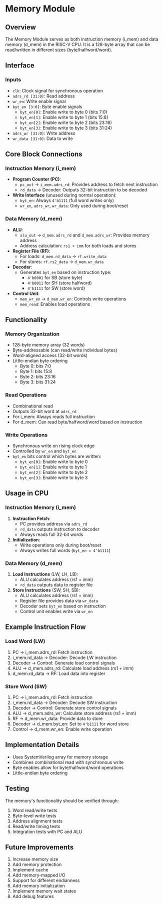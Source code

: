 # Memory Module

## Overview
The Memory Module serves as both instruction memory (i_mem) and data memory (d_mem) in the RISC-V CPU. It is a 128-byte array that can be read/written in different sizes (byte/halfword/word).

## Interface

### Inputs
- `clk`: Clock signal for synchronous operation
- `adrs_rd [31:0]`: Read address
- `wr_en`: Write enable signal
- `byt_en [3:0]`: Byte enable signals
  - `byt_en[0]`: Enable write to byte 0 (bits 7:0)
  - `byt_en[1]`: Enable write to byte 1 (bits 15:8)
  - `byt_en[2]`: Enable write to byte 2 (bits 23:16)
  - `byt_en[3]`: Enable write to byte 3 (bits 31:24)
- `adrs_wr [31:0]`: Write address
- `wr_data [31:0]`: Data to write

## Core Block Connections

### Instruction Memory (i_mem)
- **Program Counter (PC)**:
  - `pc_out` → `i_mem.adrs_rd`: Provides address to fetch next instruction
  - `rd_data` → Decoder: Outputs 32-bit instruction to be decoded
- **Write Interface** (unused during normal operation):
  - `byt_en`: Always `4'b1111` (full word writes only)
  - `wr_en`, `adrs_wr`, `wr_data`: Only used during boot/reset

### Data Memory (d_mem)
- **ALU**:
  - `alu_out` → `d_mem.adrs_rd` and `d_mem.adrs_wr`: Provides memory address
  - Address calculation: `rs1 + imm` for both loads and stores
- **Register File (RF)**:
  - For loads: `d_mem.rd_data` → `rf.write_data`
  - For stores: `rf.rs2_data` → `d_mem.wr_data`
- **Decoder**:
  - Generates `byt_en` based on instruction type:
    - `4'b0001` for SB (store byte)
    - `4'b0011` for SH (store halfword)
    - `4'b1111` for SW (store word)
- **Control Unit**:
  - `mem_wr_en` → `d_mem.wr_en`: Controls write operations
  - `mem_read`: Enables load operations

## Functionality

### Memory Organization
- 128-byte memory array (32 words)
- Byte-addressable (can read/write individual bytes)
- Word-aligned access (32-bit words)
- Little-endian byte ordering
  - Byte 0: bits 7:0
  - Byte 1: bits 15:8
  - Byte 2: bits 23:16
  - Byte 3: bits 31:24

### Read Operations
- Combinational read
- Outputs 32-bit word at `adrs_rd`
- For i_mem: Always reads full instruction
- For d_mem: Can read byte/halfword/word based on instruction

### Write Operations
- Synchronous write on rising clock edge
- Controlled by `wr_en` and `byt_en`
- `byt_en` bits control which bytes are written:
  - `byt_en[0]`: Enable write to byte 0
  - `byt_en[1]`: Enable write to byte 1
  - `byt_en[2]`: Enable write to byte 2
  - `byt_en[3]`: Enable write to byte 3

## Usage in CPU

### Instruction Memory (i_mem)
1. **Instruction Fetch**:
   - PC provides address via `adrs_rd`
   - `rd_data` outputs instruction to decoder
   - Always reads full 32-bit words
2. **Initialization**:
   - Write operations only during boot/reset
   - Always writes full words (`byt_en = 4'b1111`)

### Data Memory (d_mem)
1. **Load Instructions** (LW, LH, LB):
   - ALU calculates address (rs1 + imm)
   - `rd_data` outputs data to register file
2. **Store Instructions** (SW, SH, SB):
   - ALU calculates address (rs1 + imm)
   - Register file provides data via `wr_data`
   - Decoder sets `byt_en` based on instruction
   - Control unit enables write via `wr_en`

## Example Instruction Flow

### Load Word (LW)
1. PC → i_mem.adrs_rd: Fetch instruction
2. i_mem.rd_data → Decoder: Decode LW instruction
3. Decoder → Control: Generate load control signals
4. ALU → d_mem.adrs_rd: Calculate load address (rs1 + imm)
5. d_mem.rd_data → RF: Load data into register

### Store Word (SW)
1. PC → i_mem.adrs_rd: Fetch instruction
2. i_mem.rd_data → Decoder: Decode SW instruction
3. Decoder → Control: Generate store control signals
4. ALU → d_mem.adrs_wr: Calculate store address (rs1 + imm)
5. RF → d_mem.wr_data: Provide data to store
6. Decoder → d_mem.byt_en: Set to `4'b1111` for word store
7. Control → d_mem.wr_en: Enable write operation

## Implementation Details
- Uses SystemVerilog array for memory storage
- Combines combinational read with synchronous write
- Byte enables allow for byte/halfword/word operations
- Little-endian byte ordering

## Testing
The memory's functionality should be verified through:
1. Word read/write tests
2. Byte-level write tests
3. Address alignment tests
4. Read/write timing tests
5. Integration tests with PC and ALU

## Future Improvements
1. Increase memory size
2. Add memory protection
3. Implement cache
4. Add memory-mapped I/O
5. Support for different endianness
6. Add memory initialization
7. Implement memory wait states
8. Add debug features 